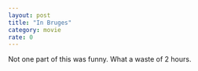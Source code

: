 ```yaml
---
layout: post
title: "In Bruges"
category: movie
rate: 0
---
```


Not one part of this was funny. What a waste of 2 hours.
